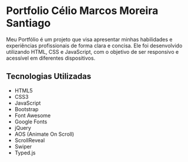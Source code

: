 # Portfolio Célio Marcos Moreira Santiago

Meu Portfólio é um projeto que visa apresentar minhas habilidades e experiências profissionais de forma clara e concisa. Ele foi desenvolvido utilizando HTML, CSS e JavaScript, com o objetivo de ser responsivo e acessível em diferentes dispositivos.

## Tecnologias Utilizadas

- HTML5
- CSS3
- JavaScript
- Bootstrap
- Font Awesome
- Google Fonts
- jQuery
- AOS (Animate On Scroll)
- ScrollReveal
- Swiper
- Typed.js
